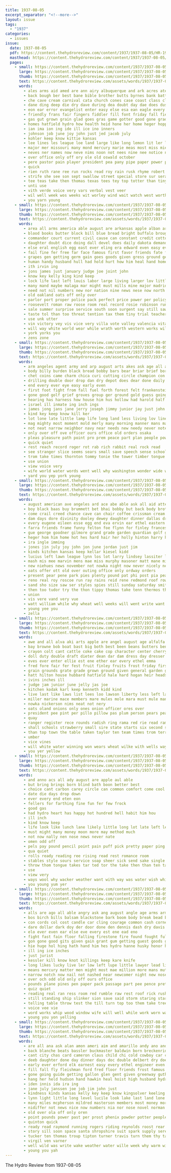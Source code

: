 ```yaml
---
title: 1937-08-05
excerpt_separator: "<!--more-->"
layout: issue
tags:
  - "1937"
categories:
  - issues
issue:
  date: 1937-08-05
  pdf: https://content.thehydroreview.com/content/1937/1937-08-05/HR-1937-08-05.pdf
  masthead: https://content.thehydroreview.com/content/1937/1937-08-05/masthead/HR-1937-08-05.jpg
  pages:
    - small: https://content.thehydroreview.com/content/1937/1937-08-05/small/HR-1937-08-05-01.jpg
      large: https://content.thehydroreview.com/content/1937/1937-08-05/large/HR-1937-08-05-01.jpg
      thumb: https://content.thehydroreview.com/content/1937/1937-08-05/thumbnails/HR-1937-08-05-01.jpg
      text: https://content.thehydroreview.com/assets/words/1937/1937-08-05/HR-1937-08-05-01.txt
      words:
        - ales arms aid amed are ann airy albuquerque and ark acres ater anonymous ald als albers ane antonio alas austin aca all ana addi alka aman aya acre august
        - back bough ber best bane bible brother butts byrnes bank battles but bie barber bachelor board buckner ball brewer bluff begun berka bottle bryan bob bean been boucher biss berge bowens brought bare bennett body broadway bran bring bigger band bandy boca basting bethel bole bunk better bunker began bros born bonus boy
        - che cave cream carnival cata church cones case coast class clarence comes caddo cleo cohen calas cart con come cash cant coe came conway city collier cheer cal close canton call chester coffee champlin cedar company change counts catching cost cee common camp claude colorado cau cake clinton
        - dane ding deep die dry dave during dea doubt day dae does dus duy dust delores dallas davi davidson december deal denier dress daily death
        - eon ear error evangelist enter easy else esa ean eagle every eld end ellis ever
        - friendly frans fair fingers fiddler fill font friday fall fie few flansburg farm far from fess felt farmer friends free furnish floy fire frost frid felis field for first felton fleishman
        - gas gut grown grain glad goes gras game gotter good gone grade gan given garvey galves glidewell gest gia grass
        - homes hatfield hydro how health heid hone her home heger hopper hugh hurt hardy howe hem hand has homer held house hafer humes hot him hoa hare hae herndon high houst hughes had haga han hen hotter head hunt
        - ian ima ion ing ide ill ice ino inners
        - johnson job june joy john just jed jacob july
        - kohler keep know kittie kansas
        - lee lines les league loe land large like long lemon lit ler left lawton life light late lakes line los lak leo list lows loss last lake lis lie
        - major mer missouri many mond mercury marie meas most miss mies monday men mon mela members mall mans mae male morning main might mountain meal march mount mesa mould matter ming more montas made may
        - neves ner names now neve nims noon not nees nine nee notice name numbers new needs nest november north neels night
        - over office only off ory ole old oswald october
        - pere pastor pain player president pea pany pipe paper power present patria pai pace pesto part pages pet parker poe pay pel pete perfect pitzer price
        - quick
        - rien ruth rane ree run rocks read roy rain rusk rhyme robert rounds rather ridenour redwing redwood reading reefer roe
        - strife she see son sept swallow street special store sur sera saturday sage school sever saad solo shor spies sale sill swe standard sina stow show still souther sweet station say small silver salts san sata second story sot shady sprinkles sell sat star supe spring sham spanish sop sing scott sahn send sons song saye shows sas seed stockton stand stock sea said sor springs seer soe sang soon smith stage space simpson sleep sie sister sand stops sales scot september six sunday seiner set state
        - tee teas take then thomas texas tees tey top totter than tiny tailor teepe thal trip the tea them thurs tor toto thing tha talk tes tipp ton tie tho tune tas ted travis teat too
        - unti use
        - vith verde voice very vars verbal vest veer
        - wil well week wos weeks wit worley wind wait watch west worth wan war ways was wyatt with weatherford want work wells while way wat walter white will welding went won winner wife winfield water
        - you yarn young
    - small: https://content.thehydroreview.com/content/1937/1937-08-05/small/HR-1937-08-05-02.jpg
      large: https://content.thehydroreview.com/content/1937/1937-08-05/large/HR-1937-08-05-02.jpg
      thumb: https://content.thehydroreview.com/content/1937/1937-08-05/thumbnails/HR-1937-08-05-02.jpg
      text: https://content.thehydroreview.com/assets/words/1937/1937-08-05/HR-1937-08-05-02.txt
      words:
        - area all arms america able august are arkansas apple alban army acres addi anna agri adams amer ameri american and
        - blood books butter block bill blue bread bright buffalo brought battle been break breeding barcelona back border but buy bate bring blot bridge bear blank boettiger book below buyers bruckart big blush bins brief brow both bitter board best barkley bloom
        - commander court current civil cause can constant credit cotton cream come china cellar chow call coach chi congress came courage corn calm cellars carry close chang conser cover council chance cal care comment courts citizen church case comes cleveland change churn certain cordell con cost college city corpora cen cool clear cobb
        - daughter doubt dice doing dall devel does daily dakota demand day dents dry deal drew during danger days ditch dent done drain dust down death diers dairy dawn davis due darling dame dewey
        - else eral english egg east ever eling era edward even easy every elliott edin eye early
        - fail fine fer free far face famous first favor friends fate franklin finger francisco front for farm full fire flood found farms franco from fair fought fall francos few
        - grapes gen getting germ gain goes goods given gress ground gentleman grown grow guns george gallant govern glass gate going gold gas gains
        - human handy husband hull had hold hurt how him heal hand home heart held handsome hin hoover holding house heit hang hundred has hens hot hay hydro head high her
        - ith irvin ing
        - jons james just january judge joe joint john
        - know key kelly king kind keep
        - lock life last left louis labor large living larger lov little lead lines leader long land loss look lady lot lamb like loyal low level lack law late lower ley lace latter likely lusty lay live label line leaders
        - many mand maybe malaga mar might must mills mine major madrid milk myra men miles most more middle means mire made marking main mighty may mein moat miss mineral mcintyre male mean ming mai missouri market maid madigan members mer much
        - need not nil numbers new nor nation nine news nese now north nat nance near nel never ner necessary
        - old oakland oats off only over
        - parlor port proper police pack perfect price power per policy post pro persons poo paper patrick person point press points piece pop place planes public prest pounds president plants picket poppa pretty pay peels pagel plant past plan pen present plenty poor pope pick
        - roosevelt roman raw roose room real record rosie robinson run range ran ross roll rain red rate rocks
        - sale summer surprise service south soon surgent say still saw set supply ship star six start sur sung sun summ southern sands shelter sum states salvage salary strike small senior spring steel size sons stocks stock stalk special school share stephen spanish seek stage senator see store save seems sway side swarm sample streets stand show such state said sui shy sprang sol salts station spencer shall story salt spare session short season shell surplus space seem she sen striker suits sera sell sides
        - taste tol than too threat tention tax them tiny trial teacher town take terrible ten toward trees tay try thing thor tain tack tam tear tanks thou ties tell touch tee then times the
        - use unk utter
        - vin victory vey vis vice very villa vote valley valencia vital
        - will way white world wear while wrath worth western works william washington want worlds wash wages west writer wallace wild waterloo weeks wake week wagner water work won words warm with wall window wheat well wal war write weather went wearing wind was
        - york yorks you
        - zens zone
    - small: https://content.thehydroreview.com/content/1937/1937-08-05/small/HR-1937-08-05-03.jpg
      large: https://content.thehydroreview.com/content/1937/1937-08-05/large/HR-1937-08-05-03.jpg
      thumb: https://content.thehydroreview.com/content/1937/1937-08-05/thumbnails/HR-1937-08-05-03.jpg
      text: https://content.thehydroreview.com/assets/words/1937/1937-08-05/HR-1937-08-05-03.txt
      words:
        - arm angeles agent army and arp august arts akes ask age all armour are
        - body billy burden black bread bobby bars bear briar brief bore book both brand been bright back ball beau bean bell blind bigger big best bears bout burgess brings but box beams boy blue brim
        - chet coins came charm chica curi cutting circle champion con cock clay cant clear cause christmas cost chill cerise can come clock coin class close coleman character course
        - drilling double door drop dan dry depot does dear done daily doubt dresser down divine douglas duty day
        - end every ever eye easy early even
        - first foot fight from fall fuel forth forest felt frankenstein fever fast floor farmer freedom folly flowers for
        - gone good golf grief groves group ger ground gold guess going grass green
        - hearing has harness how house him hus hollow had harold half hook heard hydro head hard her holes heaven hope hes home high happy hunt haid
        - israel ill inmate ing inch ings
        - james jong jans jane jerry joseph jimmy junior jay just john
        - kind key keep know kill ker
        - lot lone late little lamp life long land less living lov line laws large lit later lions longer look lesson light level low lon loud louder larger lay learned like
        - mag mighty most moment mold merly many morning manner mans marvel miles muskrat made matter medal mas moody mink man more mark malloch mean may much must morrow match makin master method manna means
        - not neat narrow neighbor navy near needs new needy never note now nations nest ney need ness
        - only over off ove officer ours office old orders osaka
        - pleas pleasure path point pro prem peace part plan people power poor proper peo patch pass press peters price perfect process parker pool proven pay peter
        - quick quiet
        - rest reach record roger rot rab rich rabbit real rock read
        - see stranger slice seems sears small save speech sense school sammy scarf senior setting shoulders stone stamps supply sing service such sills shook still stake second surface seek saw spring say stove states sewing sabbath stroke set staring send shown she seen shake swarm subject sweet string search smiling self six straight steel sleep score strong signal short silence said side
        - trom take times thornton tommy tonie the tower timber tongue tonic troupe then top too tones tone tell takes train thing treme taste talk tor than toward topic them trunk
        - use union
        - view voice very
        - wife world water words went well why washington wonder wide whitman wait with wall western work walks write wat weary will was wilhelm worth white wings watch ways walk way weight wood
        - yard you yep york young
    - small: https://content.thehydroreview.com/content/1937/1937-08-05/small/HR-1937-08-05-04.jpg
      large: https://content.thehydroreview.com/content/1937/1937-08-05/large/HR-1937-08-05-04.jpg
      thumb: https://content.thehydroreview.com/content/1937/1937-08-05/thumbnails/HR-1937-08-05-04.jpg
      text: https://content.thehydroreview.com/assets/words/1937/1937-08-05/HR-1937-08-05-04.txt
      words:
        - august american ave angeles ard ace abe able ask all aid atter alva alois austin are aries amarillo and aday
        - boy black baas buy brummett bet bhai bobby but back body brother born boucher barley bill bloom bud branson bie business bran bring better been bel
        - come crail creed chance cave can chair coffee crissman cream che clifford choice charles car clinton cotton carol cold carver city cant church cooler colorado comfort caddo chet corn comes canyon county cry
        - dam days dore divinity dooley dewey daughter dinner dallas drinks doing death dan done day denham dyer
        - every eugene eileen esse egg end eva ervin ear ethel eastern ene ella eto
        - farra friends frame funny felton foe flynn for finley frances fort from far figures fan friday farrell fam few first ford frank
        - gue george goodner gilmore grand grade garden guardian golf golden grandson gallina guest good gee gone glad
        - heger hom him home hot hes hard hair her holly hinton harry hart herndon hydro hatfield hed hee heineman hines held heart hall hen had has howard hamilton heres how hogan
        - ira ingle imming
        - jones jin july joy john jon june jordan just jim
        - kinds kitchen kansas keep kellar kiesel kidd
        - lucius left lawn league lynn los lot larry lindsey lassiter like louis lea lyons legion learn long lorene let lows leonard
        - mash mis mee marvin mens mae miss murphy masoner matt mane miller marcrum more memory mattie monday mangum mett much members man men melvin most morning many made mccullock major mexico
        - new niehues news november not nowka night now never nicely need noel
        - oats offer ott old over outing office only ordway orders
        - present pear pene park pies plenty pound pat phi post pia pea people pei pearl pace peoples per press pitzer pan price place
        - reno real roy roscoe run ray rains reid rene redmond roof rowland rowan ross res rin
        - sand sho size saw ser styles spies still sunday saturday smith said sie sill sedan stockton sok seen skill scot scott sas sons sophia sox sor service store son selling short sam stole she seven state second star school sister sale seem sells sage shelton
        - then too tudor try the thon tippy thomas take tenn thermos thet times texas than turner toe trip trull trinidad turn tien trout them
        - union
        - vis vere vand very vue
        - watt william while why wheat well weeks will went write want week wil worth with weatherford water way was wayne world williams wheel weather
        - young yee you
        - zella
    - small: https://content.thehydroreview.com/content/1937/1937-08-05/small/HR-1937-08-05-05.jpg
      large: https://content.thehydroreview.com/content/1937/1937-08-05/large/HR-1937-08-05-05.jpg
      thumb: https://content.thehydroreview.com/content/1937/1937-08-05/thumbnails/HR-1937-08-05-05.jpg
      text: https://content.thehydroreview.com/assets/words/1937/1937-08-05/HR-1937-08-05-05.txt
      words:
        - awe and all alva aki arts apple are angel august age alfalfa ane art ave ani
        - bay browne bob boat bast big both best been beans butters bend bars box bread board beats beets bonnet boucher bouche book bryson butter but bee bull bird boa black barley bill ber bett boys brood bir bolls
        - crayon colt cant cattle coke cake cop character center cherry card coy clover carruth coe con crane close cee corn county china colts cashaw cane chas cott coit cabbage cotton champion coes cody city cartwright chet class caddo coder
        - doll duty double draft dieter dean dar dam dress day dresser days during date
        - eves ever enter ellie est ene ether ear every ethel emma
        - fred fore fair fer fest fruit finley fruits frost friday first fried fake farm fan flowers from frida firm flower free for fares
        - grain grounds grate grade grown ground given general garden grail grapes grape group glass gane griffin
        - hatt hilton house hubbard hatfield hale hard hogan heir heads hydro half hume halt home hands hait hour hand hull henry hag helfer halter hest hora horse head
        - ivins inches ill
        - judge jam junior june jelly jas joe
        - kitchen kodak karl keep kenneth kidd kind
        - live last like laws list lees loo lawson liberty less left large lund life layer
        - miller marine mace members mare mules mole mara must mule mango may miss montgomery maue milo money more mile man made mar mete market maize main
        - nowka nickerson nims neat not nery
        - oats oland onions only ones onion officer ores over
        - president pee pint per pillo pillow pas plum person pears pear pickles pencil pam peck painting pan phipps pop pure piece peach pork place pickle pine peaches pratt poland plate plenty peppers poke page pon part
        - quay
        - ranger register rece rounds radish ring rama red rie read ram
        - shall schools strawberry small sire state starts six second sweet shade suit stallion space seeds show such short saturday she ship session seat servant sack sus stockton still subject shown soon samples special sac sino sketch slemp stock see sample seis sae stange shir stops september sees stalls sar sow score smith snow sept set saad
        - than top town the table taken taylor ten team times trom terrell tose them thomas tue till
        - umber
        - vice vines
        - will white water winning won wears wheat wilke with wells wayne work
        - you yer yellow
    - small: https://content.thehydroreview.com/content/1937/1937-08-05/small/HR-1937-08-05-06.jpg
      large: https://content.thehydroreview.com/content/1937/1937-08-05/large/HR-1937-08-05-06.jpg
      thumb: https://content.thehydroreview.com/content/1937/1937-08-05/thumbnails/HR-1937-08-05-06.jpg
      text: https://content.thehydroreview.com/assets/words/1937/1937-08-05/HR-1937-08-05-06.txt
      words:
        - and anno acs all ady august are apple aul able
        - but bring brings born blind bath boon better best
        - choice cant carbon carey circle can common comfort come cool canta chic
        - date die days drop down
        - ever every end eten eon
        - fellers for farthing fine fun fer few frock
        - good gas
        - had hydro heart has happy hot hundred hell habit him hou
        - ill inch
        - kind know keep
        - life look like lunch lane likely little long lot late left let ling
        - must might many money moon more may method much
        - not now nally nen nose news never nate
        - omen odd off
        - pels pay pound pencil point pain puff pick pretty paper ping
        - qua quiet
        - rolls ready reading ree rising read rest romance room
        - stables style sours service soap sheer sick send sake single season still sleep soon sewing salts son scotch start sees size such swiss summer
        - throw thom tongue takes tar ted tor the take then than ten taken try tanks tighe tour too them tera treat
        - use
        - view very
        - ways wool why wacker weather want with way was water wish while will
        - you young yum yer
    - small: https://content.thehydroreview.com/content/1937/1937-08-05/small/HR-1937-08-05-07.jpg
      large: https://content.thehydroreview.com/content/1937/1937-08-05/large/HR-1937-08-05-07.jpg
      thumb: https://content.thehydroreview.com/content/1937/1937-08-05/thumbnails/HR-1937-08-05-07.jpg
      text: https://content.thehydroreview.com/assets/words/1937/1937-08-05/HR-1937-08-05-07.txt
      words:
        - alls are ago all able angry ask ang august angle age arms arm and agen
        - bos birch bills balsam blackstone bark boom body break bead but birth bear burn bellanca blind blot bier blown both bench beat big bodily better breath black biel bay bar bony box been bleak began bank byron back
        - con cords col cost candle car cling courage common cash corner cold cord cause cheese court can cream chi clare came corporal cor come chair craig courier cellar company cloud cabin
        - dare dollar dark doy der door done den dennis dash dry davis doing down day deal days does
        - elo ever even ear else eve every est ene ead eno
        - fight fast fain floor falling firestone fire found fought full felt from first fewer few for fail figures fellows fuse faster faint frances front fall
        - gon gone good gits given gain grant gum getting guest goods gale gold grab
        - hie huge hol hing hath hand him hes hydro hanne husky honor halt hands had holding half haze hill head her hole hundred human happy honeywell how home hunt heard hua hard high
        - ill ing ice inches
        - just jurist
        - kessler kill know knot killings keep kare knife
        - long likes lucky live ler low left lupe little lawyer lead light like lovett lit last lode lighten lake line louder late law lighter legal life
        - means mercury matter men might most mae million more mans mutter minor money made mcdougle mis manner much may moment mon mail miles meal morning man mowery mouse must
        - narrow notch now nail not nashed near newcomer night new nose need news northup
        - over och odd old only off ours office
        - pounds plane pines pen paper pack passage part pee pence pretty page patricia pepper pinc place pos ping planes patri person pine peer pers passer pie pat pile process per path philo poles past
        - quiz quiet
        - reading real ran ress room red rumble raw rest roof rick rush rang reel river roar round rail run rose rosalie rudder radio
        - still standing ship slinker sion save said storm staring start sus store swing see states service six sill saturday saw sprang silence supply step slice shou set side speed second steady sen small stick she shall sed shove story safe seat sam slow surprise smell salt smoke show sells sir struck spell say shook snow sides spark standard
        - telling table throw test the till turn top too them take tree try tough tarlton teepe tricia thick tor tag tatters tame trom than then trip tortora tory toward tell taken thing tiny ten
        - voice vee vie
        - word works whip wood window wife will well while work worn warren was welter william water wall warrens went wellington with wait words why week
        - young you yon yelling
    - small: https://content.thehydroreview.com/content/1937/1937-08-05/small/HR-1937-08-05-08.jpg
      large: https://content.thehydroreview.com/content/1937/1937-08-05/large/HR-1937-08-05-08.jpg
      thumb: https://content.thehydroreview.com/content/1937/1937-08-05/thumbnails/HR-1937-08-05-08.jpg
      text: https://content.thehydroreview.com/assets/words/1937/1937-08-05/HR-1937-08-05-08.txt
      words:
        - are all ana ask alan amon ameri aim and amarillo andy ano andrew arkansas august alert albert ather
        - back blanche beats bassler buckmaster baldwin born breckenridge bus been book baby bring beadle brought bickell busi bickel ben business brother bill but board bros barney borchert betty big
        - cant city chas card cameron claus child chi cold cowboy car cala cole copper christmas cool corn coach con chairs care came cream charles carruth cane clarence claflin christine cee call carl circle cone can carolyn comfort come
        - deeb daughter done day dinner days doc double delbert dry does driver doyle dad dickey den dorris
        - early ever erford elk earnest easy every ethel engineer even ens ellinwood ella end eastern ellis elsie ery
        - fill fall fly fleishman ford fred floor friends frost famous folks finley felis falls fam friday feathers fruit for from foot found flood fon fell franklin flakes first fort forget front
        - gone going guide getting gallon glen gent given greenway guthrie golden grain gines guy guest gear glass good gallina
        - hang her held hudson hand hawkin heal hoist high husband hydro hughes hard hook hines hatfield hen hot home henry hampshire had hatter hoar has happy hogan
        - iden innis ida ira ing
        - jane july janssen joe job jim john just
        - kindness kinds kansas kelly key keep know kingsolver keeling
        - lynn light little long level lucile look lake last land lone love lionel left leonard los living line live large lakes lahoma ling like lights less lucius
        - many miles mcpherson mildred masterson members most money morelock meal must maw marguerite mas missouri more man maud mae mcanally men mis may monday miss merritt much match market melissa mexico miller made
        - nidiffer not news nice now numbers nia nor nose novel norman nephew new never
        - old over ola off only oren
        - point pounds power past per prost phenix powder potter people patience parcels present part park place page pride pay pas pope plenty
        - quinton quick
        - ready read raymond running rogers riding reynolds roost rear raw real robert rock route rode ray rings rain
        - story sill soon space santa shropshire suit spark supply serene sin sat smith six still son saving saturday swell seiberling states special show stay sandlin sweeney summer school sons sale standing saw single senator sister stockton sal sunday seems schroder sud sewing service shown station stilts stand standard small switch see signal sumner shipp shows she sell sudo
        - tucker ten thomas troup tipton turner travis turn them thy takes thing tin too tom tho than tears tindall table tor take torrance taylor then teach thet trip talk texola texas trial toy tenn thur the
        - virgil ven varner
        - well wild was write wake weather water wille week why warm window with way weeks world weatherford winter wanta wheat while wee weare word willard woods went will want
        - young you yah
---
```


The Hydro Review from 1937-08-05

<!--more-->

